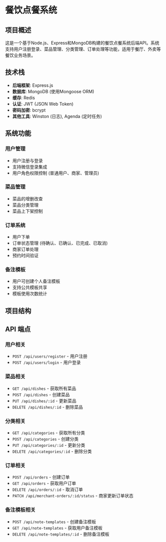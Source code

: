 # 餐饮点餐系统

## 项目概述

这是一个基于Node.js、Express和MongoDB构建的餐饮点餐系统后端API。系统支持用户注册登录、菜品管理、分类管理、订单处理等功能，适用于餐厅、外卖等餐饮业务场景。

## 技术栈

- **后端框架**: Express.js
- **数据库**: MongoDB (使用Mongoose ORM)
- **缓存**: Redis
- **认证**: JWT (JSON Web Token)
- **密码加密**: bcrypt
- **其他工具**: Winston (日志), Agenda (定时任务)

## 系统功能

### 用户管理
- 用户注册与登录
- 支持微信登录集成
- 用户角色权限控制 (普通用户、商家、管理员)

### 菜品管理
- 菜品的增删改查
- 菜品分类管理
- 菜品上下架控制

### 订单系统
- 用户下单
- 订单状态管理 (待确认、已确认、已完成、已取消)
- 商家订单处理
- 预约时间验证

### 备注模板
- 用户可创建个人备注模板
- 支持公共模板共享
- 模板使用次数统计

## 项目结构



## API 端点

### 用户相关
- `POST /api/users/register` - 用户注册
- `POST /api/users/login` - 用户登录

### 菜品相关
- `GET /api/dishes` - 获取所有菜品
- `POST /api/dishes` - 创建菜品
- `PUT /api/dishes/:id` - 更新菜品
- `DELETE /api/dishes/:id` - 删除菜品

### 分类相关
- `GET /api/categories` - 获取所有分类
- `POST /api/categories` - 创建分类
- `PUT /api/categories/:id` - 更新分类
- `DELETE /api/categories/:id` - 删除分类

### 订单相关
- `POST /api/orders` - 创建订单
- `GET /api/orders` - 获取用户订单
- `DELETE /api/orders/:id` - 取消订单
- `PATCH /api/merchant-orders/:id/status` - 商家更新订单状态

### 备注模板相关
- `POST /api/note-templates` - 创建备注模板
- `GET /api/note-templates` - 获取用户备注模板
- `DELETE /api/note-templates/:id` - 删除备注模板

